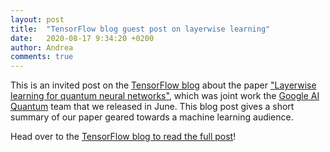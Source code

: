 ```yaml
---
layout: post
title:  "TensorFlow blog guest post on layerwise learning"
date:   2020-08-17 9:34:20 +0200
author: Andrea
comments: true
---
```


This is an invited post on the [TensorFlow blog][tf-blog] about the paper ["Layerwise learning for quantum neural networks"][ll-paper], which was joint work the [Google AI Quantum][google-quantum] team that we released in June. This blog post gives a short summary of our paper geared towards a machine learning audience.

Head over to the [TensorFlow blog to read the full post][ll-blog]!

[tf-blog]: https://blog.tensorflow.org
[ll-blog]: https://blog.tensorflow.org/2020/08/layerwise-learning-for-quantum-neural-networks.html
[ll-paper]: https://arxiv.org/abs/2006.14904
[google-quantum]: https://research.google/teams/applied-science/quantum/